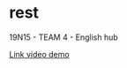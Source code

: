 # rest
19N15 - TEAM 4 - English hub
<p><a href="https://drive.google.com/drive/folders/1YqEF_Hg_rarhaVBuGurN763l_oWoJ_22?usp=share_link">Link video demo</a></p>
